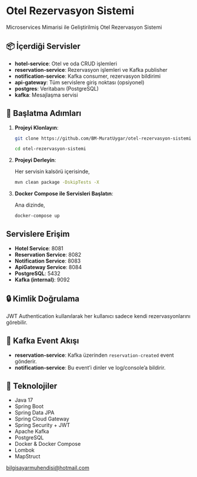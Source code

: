 # Otel Rezervasyon Sistemi

Microservices Mimarisi ile Geliştirilmiş Otel Rezervasyon Sistemi

## 📦 İçerdiği Servisler

- **hotel-service**: Otel ve oda CRUD işlemleri
- **reservation-service**: Rezervasyon işlemleri ve Kafka publisher
- **notification-service**: Kafka consumer, rezervasyon bildirimi
- **api-gateway**: Tüm servislere giriş noktası (opsiyonel)
- **postgres**: Veritabanı (PostgreSQL)
- **kafka**: Mesajlaşma servisi

## 🚀 Başlatma Adımları

1. **Projeyi Klonlayın**:

    ```bash
    git clone https://github.com/BM-MuratUygar/otel-rezervasyon-sistemi.git
    ```
    ```bash
    cd otel-rezervasyon-sistemi
    ```

2. **Projeyi Derleyin**:

    Her servisin kalsörü içerisinde,
    ```bash
    mvn clean package -DskipTests -X
    ```

3. **Docker Compose ile Servisleri Başlatın**:

    Ana dizinde,
	```bash
    docker-compose up
    ```

## Servislere Erişim

- **Hotel Service**: 8081
- **Reservation Service**: 8082
- **Notification Service**: 8083
- **ApiGateway Service**: 8084
- **PostgreSQL**: 5432
- **Kafka (internal)**: 9092

## 🔒 Kimlik Doğrulama

JWT Authentication kullanılarak her kullanıcı sadece kendi rezervasyonlarını görebilir.

## 📡 Kafka Event Akışı

- **reservation-service**: Kafka üzerinden `reservation-created` event gönderir.
- **notification-service**: Bu event’i dinler ve log/console’a bildirir.

## 🧱 Teknolojiler

- Java 17
- Spring Boot
- Spring Data JPA
- Spring Cloud Gateway
- Spring Security + JWT
- Apache Kafka
- PostgreSQL
- Docker & Docker Compose
- Lombok
- MapStruct

bilgisayarmuhendisi@hotmail.com
